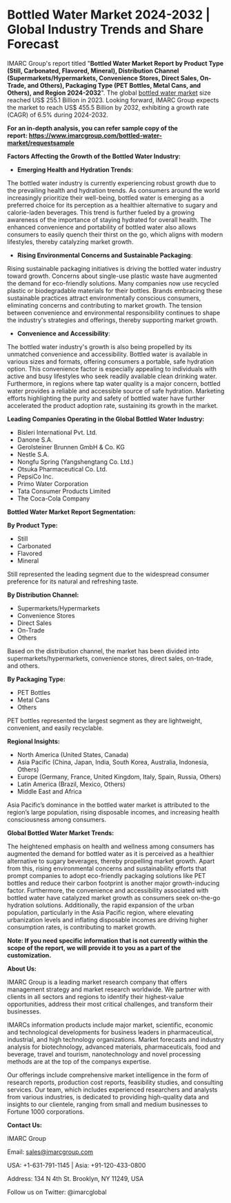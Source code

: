 ﻿# **Bottled Water Market 2024-2032 | Global Industry Trends and Share Forecast**
IMARC Group's report titled "**Bottled Water Market Report by Product Type (Still, Carbonated, Flavored, Mineral), Distribution Channel (Supermarkets/Hypermarkets, Convenience Stores, Direct Sales, On-Trade, and Others), Packaging Type (PET Bottles, Metal Cans, and Others), and Region 2024-2032**". The global [bottled water market](https://www.imarcgroup.com/bottled-water-market) size reached US$ 255.1 Billion in 2023. Looking forward, IMARC Group expects the market to reach US$ 455.5 Billion by 2032, exhibiting a growth rate (CAGR) of 6.5% during 2024-2032.

**For an in-depth analysis, you can refer sample copy of the report: <https://www.imarcgroup.com/bottled-water-market/requestsample>**

**Factors Affecting the Growth of the Bottled Water Industry:**

- **Emerging Health and Hydration Trends**:

The bottled water industry is currently experiencing robust growth due to the prevailing health and hydration trends. As consumers around the world increasingly prioritize their well-being, bottled water is emerging as a preferred choice for its perception as a healthier alternative to sugary and calorie-laden beverages. This trend is further fueled by a growing awareness of the importance of staying hydrated for overall health. The enhanced convenience and portability of bottled water also allows consumers to easily quench their thirst on the go, which aligns with modern lifestyles, thereby catalyzing market growth.

- **Rising Environmental Concerns and Sustainable Packaging**:

Rising sustainable packaging initiatives is driving the bottled water industry toward growth. Concerns about single-use plastic waste have augmented the demand for eco-friendly solutions. Many companies now use recycled plastic or biodegradable materials for their bottles. Brands embracing these sustainable practices attract environmentally conscious consumers, eliminating concerns and contributing to market growth. The tension between convenience and environmental responsibility continues to shape the industry's strategies and offerings, thereby supporting market growth.

- **Convenience and Accessibility**:

The bottled water industry's growth is also being propelled by its unmatched convenience and accessibility. Bottled water is available in various sizes and formats, offering consumers a portable, safe hydration option. This convenience factor is especially appealing to individuals with active and busy lifestyles who seek readily available clean drinking water. Furthermore, in regions where tap water quality is a major concern, bottled water provides a reliable and accessible source of safe hydration. Marketing efforts highlighting the purity and safety of bottled water have further accelerated the product adoption rate, sustaining its growth in the market.

**Leading Companies Operating in the Global Bottled Water Industry:**

- Bisleri International Pvt. Ltd.
- Danone S.A.
- Gerolsteiner Brunnen GmbH & Co. KG
- Nestle S.A.
- Nongfu Spring (Yangshengtang Co. Ltd.)
- Otsuka Pharmaceutical Co. Ltd.
- PepsiCo Inc.
- Primo Water Corporation
- Tata Consumer Products Limited
- The Coca-Cola Company

**Bottled Water Market Report Segmentation:**

**By Product Type:**

- Still
- Carbonated
- Flavored
- Mineral

Still represented the leading segment due to the widespread consumer preference for its natural and refreshing taste.

**By Distribution Channel:**

- Supermarkets/Hypermarkets
- Convenience Stores
- Direct Sales
- On-Trade
- Others

Based on the distribution channel, the market has been divided into supermarkets/hypermarkets, convenience stores, direct sales, on-trade, and others.

**By Packaging Type:**

- PET Bottles
- Metal Cans
- Others

PET bottles represented the largest segment as they are lightweight, convenient, and easily recyclable.

**Regional Insights:**

- North America (United States, Canada)
- Asia Pacific (China, Japan, India, South Korea, Australia, Indonesia, Others)
- Europe (Germany, France, United Kingdom, Italy, Spain, Russia, Others)
- Latin America (Brazil, Mexico, Others)
- Middle East and Africa

Asia Pacific’s dominance in the bottled water market is attributed to the region’s large population, rising disposable incomes, and increasing health consciousness among consumers.

**Global Bottled Water Market Trends:**

The heightened emphasis on health and wellness among consumers has augmented the demand for bottled water as it is perceived as a healthier alternative to sugary beverages, thereby propelling market growth. Apart from this, rising environmental concerns and sustainability efforts that prompt companies to adopt eco-friendly packaging solutions like PET bottles and reduce their carbon footprint is another major growth-inducing factor. Furthermore, the convenience and accessibility associated with bottled water have catalyzed market growth as consumers seek on-the-go hydration solutions. Additionally, the rapid expansion of the urban population, particularly in the Asia Pacific region, where elevating urbanization levels and inflating disposable incomes are driving higher consumption rates, is contributing to market growth.

**Note: If you need specific information that is not currently within the scope of the report, we will provide it to you as a part of the customization.**

**About Us:**

IMARC Group is a leading market research company that offers management strategy and market research worldwide. We partner with clients in all sectors and regions to identify their highest-value opportunities, address their most critical challenges, and transform their businesses.

IMARCs information products include major market, scientific, economic and technological developments for business leaders in pharmaceutical, industrial, and high technology organizations. Market forecasts and industry analysis for biotechnology, advanced materials, pharmaceuticals, food and beverage, travel and tourism, nanotechnology and novel processing methods are at the top of the companys expertise.

Our offerings include comprehensive market intelligence in the form of research reports, production cost reports, feasibility studies, and consulting services. Our team, which includes experienced researchers and analysts from various industries, is dedicated to providing high-quality data and insights to our clientele, ranging from small and medium businesses to Fortune 1000 corporations.

**Contact Us:**

IMARC Group

Email: sales@imarcgroup.com

USA: +1-631-791-1145 | Asia: +91-120-433-0800

Address: 134 N 4th St. Brooklyn, NY 11249, USA

Follow us on Twitter: @imarcglobal
